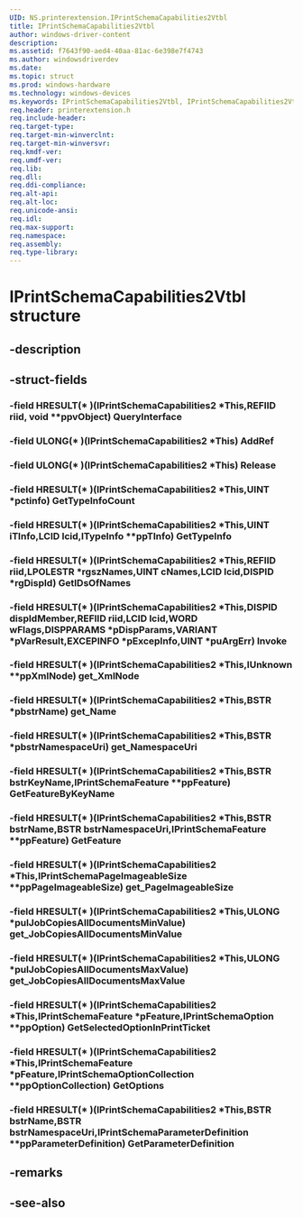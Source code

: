 ```yaml
---
UID: NS.printerextension.IPrintSchemaCapabilities2Vtbl
title: IPrintSchemaCapabilities2Vtbl
author: windows-driver-content
description: 
ms.assetid: f7643f90-aed4-40aa-81ac-6e398e7f4743
ms.author: windowsdriverdev
ms.date: 
ms.topic: struct
ms.prod: windows-hardware
ms.technology: windows-devices
ms.keywords: IPrintSchemaCapabilities2Vtbl, IPrintSchemaCapabilities2Vtbl
req.header: printerextension.h
req.include-header:
req.target-type:
req.target-min-winverclnt:
req.target-min-winversvr:
req.kmdf-ver:
req.umdf-ver:
req.lib:
req.dll:
req.ddi-compliance:
req.alt-api:
req.alt-loc:
req.unicode-ansi:
req.idl:
req.max-support:
req.namespace:
req.assembly:
req.type-library:
---
```


# IPrintSchemaCapabilities2Vtbl structure

## -description



## -struct-fields

### -field HRESULT(* )(IPrintSchemaCapabilities2 *This,REFIID riid, void **ppvObject) QueryInterface			
 	
### -field ULONG(* )(IPrintSchemaCapabilities2 *This) AddRef			
 	
### -field ULONG(* )(IPrintSchemaCapabilities2 *This) Release			
 	
### -field HRESULT(* )(IPrintSchemaCapabilities2 *This,UINT *pctinfo) GetTypeInfoCount			
 	
### -field HRESULT(* )(IPrintSchemaCapabilities2 *This,UINT iTInfo,LCID lcid,ITypeInfo **ppTInfo) GetTypeInfo			
 	
### -field HRESULT(* )(IPrintSchemaCapabilities2 *This,REFIID riid,LPOLESTR *rgszNames,UINT cNames,LCID lcid,DISPID *rgDispId) GetIDsOfNames			
 	
### -field HRESULT(* )(IPrintSchemaCapabilities2 *This,DISPID dispIdMember,REFIID riid,LCID lcid,WORD wFlags,DISPPARAMS *pDispParams,VARIANT *pVarResult,EXCEPINFO *pExcepInfo,UINT *puArgErr) Invoke			
 	
### -field HRESULT(* )(IPrintSchemaCapabilities2 *This,IUnknown **ppXmlNode) get_XmlNode			
 	
### -field HRESULT(* )(IPrintSchemaCapabilities2 *This,BSTR *pbstrName) get_Name			
 	
### -field HRESULT(* )(IPrintSchemaCapabilities2 *This,BSTR *pbstrNamespaceUri) get_NamespaceUri			
 	
### -field HRESULT(* )(IPrintSchemaCapabilities2 *This,BSTR bstrKeyName,IPrintSchemaFeature **ppFeature) GetFeatureByKeyName			
 	
### -field HRESULT(* )(IPrintSchemaCapabilities2 *This,BSTR bstrName,BSTR bstrNamespaceUri,IPrintSchemaFeature **ppFeature) GetFeature			
 	
### -field HRESULT(* )(IPrintSchemaCapabilities2 *This,IPrintSchemaPageImageableSize **ppPageImageableSize) get_PageImageableSize			
 	
### -field HRESULT(* )(IPrintSchemaCapabilities2 *This,ULONG *pulJobCopiesAllDocumentsMinValue) get_JobCopiesAllDocumentsMinValue			
 	
### -field HRESULT(* )(IPrintSchemaCapabilities2 *This,ULONG *pulJobCopiesAllDocumentsMaxValue) get_JobCopiesAllDocumentsMaxValue			
 	
### -field HRESULT(* )(IPrintSchemaCapabilities2 *This,IPrintSchemaFeature *pFeature,IPrintSchemaOption **ppOption) GetSelectedOptionInPrintTicket			
 	
### -field HRESULT(* )(IPrintSchemaCapabilities2 *This,IPrintSchemaFeature *pFeature,IPrintSchemaOptionCollection **ppOptionCollection) GetOptions			
 	
### -field HRESULT(* )(IPrintSchemaCapabilities2 *This,BSTR bstrName,BSTR bstrNamespaceUri,IPrintSchemaParameterDefinition **ppParameterDefinition) GetParameterDefinition			
 	
## -remarks

## -see-also